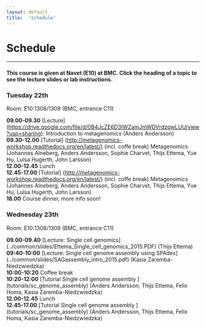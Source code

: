 ```yaml
---
layout: default
title:  'Schedule'
---
```


# Schedule
---

#### This course is given at Navet (E10) at BMC. Click the heading of a topic to see the lecture slides or lab instructions.

### Tuesday 22th  

Room:  E10:1308/1309 (BMC, entrance C11)

**09.00-09.30** [Lecture] (https://drive.google.com/file/d/0B4JcZE6D3IWZamJmWDVrdzgwLUU/view?usp=sharing): Introduction to metagenomics (Anders Andersson)  
**09.30-12.00** [Tutorial] (http://metagenomics-workshop.readthedocs.org/en/latest/) (incl. coffe break) Metagenomics (Johannes Alneberg, Anders Andersson, Sophie Charvet, Thijs Ettema, Yue Hu, Luisa Hugerth, John Larsson)  
**12.00-12.45** Lunch  
**12.45-17.00** [Tutorial] (http://metagenomics-workshop.readthedocs.org/en/latest/) (incl. coffe break) Metagenomics
(Johannes Alneberg, Anders Andersson, Sophie Charvet, Thijs Ettema, Yue Hu, Luisa Hugerth, John Larsson)  
**18.00** Course dinner, more info soon!
<!-- [Koh Pangan](https://www.google.se/maps/dir/''/koh+Phangan+uppsala/@59.8568264,17.5593038,12z/data=!3m1!4b1!4m8!4m7!1m0!1m5!1m1!1s0x465fcbf3d83e6711:0x4b004e395b108348!2m2!1d17.629343!2d59.856845)   -->



### Wednesday 23th  

Room:  E10:1308/1309 (BMC, entrance C11)

**09.00-09.40** [Lecture: Single cell genomics] (../common/slides/Ettema_Single_cell_genomics_2015.PDF) (Thijs Ettema)  
**09:40-10:00** [Lecture: Single cell genome assembly using SPAdes] (../common/slides/SAGassembly_intro_2015.pdf) 
(Kasia Zaremba-Niedzwiedzka)  
**10:00-10:20** Coffee break  
**10:20-12:00** [Tutorial Single cell genome assembly ] (tutorials/sc_genome_assembly) 
(Anders Andersson, Thijs Ettema, Felix Homa, Kasia Zaremba-Niedzwiedzka)  
**12.00-12.45** Lunch  
**12.45-17.00** [Tutorial Single cell genome assembly ] (tutorials/sc_genome_assembly) 
(Anders Andersson, Thijs Ettema, Felix Homa, Kasia Zaremba-Niedzwiedzka)  


